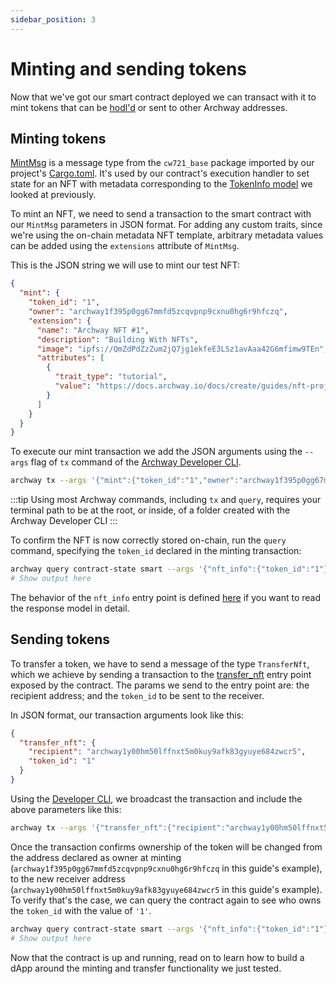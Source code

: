 ```yaml
---
sidebar_position: 3
---
```


# Minting and sending tokens

Now that we've got our smart contract deployed we can transact with it to mint tokens that can be [hodl'd](https://academy.binance.com/en/glossary/hodl) or sent to other Archway addresses.

## Minting tokens

[MintMsg](https://github.com/CosmWasm/cw-nfts/blob/v0.9.3/contracts/cw721-base/src/msg.rs#L60-L72) is a message type from the `cw721_base` package imported by our project's [Cargo.toml](https://github.com/archway-network/archway-templates/blob/main/cw721/on-chain-metadata/Cargo.toml). It's used by our contract's execution handler to set state for an NFT with metadata corresponding to the [TokenInfo model](https://github.com/CosmWasm/cw-nfts/blob/v0.9.3/contracts/cw721-base/src/state.rs#L91-L105) we looked at previously.

To mint an NFT, we need to send a transaction to the smart contract with our `MintMsg` parameters in JSON format. For adding any custom traits, since we're using the on-chain metadata NFT template, arbitrary metadata values can be added using the `extensions` attribute of `MintMsg`.

This is the JSON string we will use to mint our test NFT:

```json
{
  "mint": {
    "token_id": "1",
    "owner": "archway1f395p0gg67mmfd5zcqvpnp9cxnu0hg6r9hfczq",
    "extension": {
      "name": "Archway NFT #1",
      "description": "Building With NFTs",
      "image": "ipfs://QmZdPdZzZum2jQ7jg1ekfeE3LSz1avAaa42G6mfimw9TEn",
      "attributes": [
        {
          "trait_type": "tutorial",
          "value": "https://docs.archway.io/docs/create/guides/nft-project/start"
        }
      ]
    }
  }
}
```

To execute our mint transaction we add the JSON arguments using the `--args` flag of `tx` command of the [Archway Developer CLI](https://www.npmjs.com/package/@archwayhq/cli).

```bash
archway tx --args '{"mint":{"token_id":"1","owner":"archway1f395p0gg67mmfd5zcqvpnp9cxnu0hg6r9hfczq","extension":{"name":"Archway NFT #1","description":"Building With NFTs","image":"ipfs://QmZdPdZzZum2jQ7jg1ekfeE3LSz1avAaa42G6mfimw9TEn","attributes":[{"trait_type":"tutorial","value":"https://docs.archway.io/docs/create/guides/nft-project/start"}]}}}'
```

:::tip
Using most Archway commands, including `tx` and `query`, requires your terminal path to be at the root, or inside, of a folder created with the Archway Developer CLI
::: 

To confirm the NFT is now correctly stored on-chain, run the `query` command, specifying the `token_id` declared in the minting transaction:

```bash
archway query contract-state smart --args '{"nft_info":{"token_id":"1"}}'
# Show output here
```

The behavior of the `nft_info` entry point is defined [here](https://github.com/CosmWasm/cw-nfts/blob/v0.9.3/contracts/cw721-base/src/query.rs#L33-L39) if you want to read the response model in detail.

## Sending tokens

To transfer a token, we have to send a message of the type `TransferNft`, which we achieve by sending a transaction to the [transfer_nft](https://github.com/CosmWasm/cw-nfts/blob/v0.9.3/contracts/cw721-base/src/execute.rs#L124-L139) entry point exposed by the contract. The params we send to the entry point are: the recipient address; and the `token_id` to be sent to the receiver.

In JSON format, our transaction arguments look like this:

```json
{
  "transfer_nft": { 
    "recipient": "archway1y00hm50lffnxt5m0kuy9afk83gyuye684zwcr5", 
    "token_id": "1" 
  }
}
```

Using the [Developer CLI](https://www.npmjs.com/package/@archwayhq/cli), we broadcast the transaction and include the above parameters like this:

```bash
archway tx --args '{"transfer_nft":{"recipient":"archway1y00hm50lffnxt5m0kuy9afk83gyuye684zwcr5","token_id":"1"}}'
```

Once the transaction confirms ownership of the token will be changed from the address declared as owner at minting (`archway1f395p0gg67mmfd5zcqvpnp9cxnu0hg6r9hfczq` in this guide's example), to the new receiver address (`archway1y00hm50lffnxt5m0kuy9afk83gyuye684zwcr5` in this guide's example). To verify that's the case, we can query the contract again to see who owns the `token_id` with the value of `'1'`.

```bash
archway query contract-state smart --args '{"nft_info":{"token_id":"1"}}'
# Show output here
```

Now that the contract is up and running, read on to learn how to build a dApp around the minting and transfer functionality we just tested.